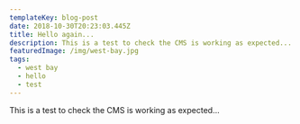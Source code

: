 ```yaml
---
templateKey: blog-post
date: 2018-10-30T20:23:03.445Z
title: Hello again...
description: This is a test to check the CMS is working as expected...
featuredImage: /img/west-bay.jpg
tags:
  - west bay
  - hello
  - test
---
```


This is a test to check the CMS is working as expected...
